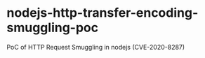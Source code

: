 # nodejs-http-transfer-encoding-smuggling-poc
PoC of HTTP Request Smuggling in nodejs (CVE-2020-8287)
